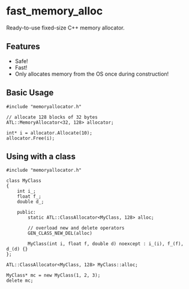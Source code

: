 # fast_memory_alloc

Ready-to-use fixed-size C++ memory allocator.

## Features

- Safe!
- Fast!
- Only allocates memory from the OS once during construction!

## Basic Usage
    #include "memoryallocator.h"
    
    // allocate 128 blocks of 32 bytes
    ATL::MemoryAllocator<32, 128> allocator;

    int* i = allocator.Allocate(10);
    allocator.Free(i);

## Using with a class

    #include "memoryallocator.h"

    class MyClass
    {
        int i_;
        float f_;
        double d_;

        public:
            static ATL::ClassAllocator<MyClass, 128> alloc;

            // overload new and delete operators
            GEN_CLASS_NEW_DEL(alloc)

            MyClass(int i, float f, double d) noexcept : i_(i), f_(f), d_(d) {}
    };

    ATL::ClassAllocator<MyClass, 128> MyClass::alloc;

    MyClass* mc = new MyClass(1, 2, 3);
    delete mc;